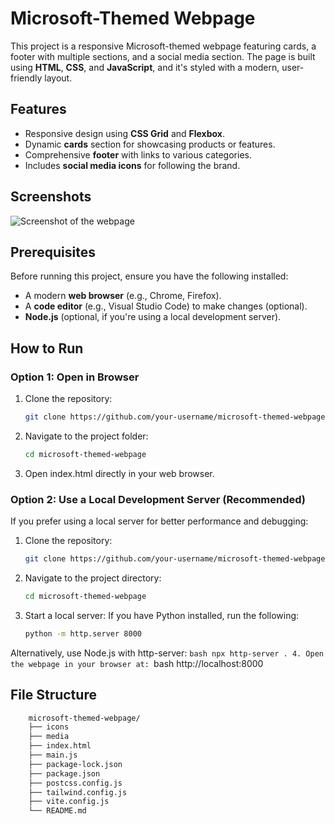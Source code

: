 # Microsoft-Themed Webpage

This project is a responsive Microsoft-themed webpage featuring cards, a footer with multiple sections, and a social media section. The page is built using **HTML**, **CSS**, and **JavaScript**, and it's styled with a modern, user-friendly layout.

## Features

- Responsive design using **CSS Grid** and **Flexbox**.
- Dynamic **cards** section for showcasing products or features.
- Comprehensive **footer** with links to various categories.
- Includes **social media icons** for following the brand.

## Screenshots

![Screenshot of the webpage](screenshot.png)

## Prerequisites

Before running this project, ensure you have the following installed:

- A modern **web browser** (e.g., Chrome, Firefox).
- A **code editor** (e.g., Visual Studio Code) to make changes (optional).
- **Node.js** (optional, if you're using a local development server).

## How to Run

### Option 1: Open in Browser

1. Clone the repository:
   ```bash
   git clone https://github.com/your-username/microsoft-themed-webpage.git
2. Navigate to the project folder:
    ```bash
    cd microsoft-themed-webpage
3. Open index.html directly in your web browser.

### Option 2: Use a Local Development Server (Recommended)

If you prefer using a local server for better performance and debugging:
1. Clone the repository:
    ```bash
    git clone https://github.com/your-username/microsoft-themed-webpage.git
2. Navigate to the project directory:
    ```bash
    cd microsoft-themed-webpage
3. Start a local server: If you have Python installed, run the following:
    ```bash
    python -m http.server 8000
Alternatively, use Node.js with http-server:
    ```bash
    npx http-server .
4. Open the webpage in your browser at:
    ```bash
    http://localhost:8000
    
## File Structure

```bash
    microsoft-themed-webpage/
    ├── icons
    ├── media
    ├── index.html
    ├── main.js
    ├── package-lock.json
    ├── package.json
    ├── postcss.config.js
    ├── tailwind.config.js
    ├── vite.config.js
    └── README.md

